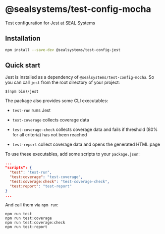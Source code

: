 # @sealsystems/test-config-mocha

Test configuration for Jest at SEAL Systems

## Installation

```bash
npm install --save-dev @sealsystems/test-config-jest
```

## Quick start

Jest is installed as a dependency of `@sealsystems/test-config-mocha`. So you can call `jest` from the root directory of your project:

```shell
$(npm bin)/jest
```

The package also provides some CLI executables:

- `test-run` runs Jest

- `test-coverage` collects coverage data

- `test-coverage-check` collects coverage data and fails if threshold (80% for all criteria) has not been reached

- `test-report` collect coverage data and opens the generated HTML page

To use these executables, add some scripts to your `package.json`:

```json
...
"scripts": {
  "test": "test-run",
  "test:coverage": "test-coverage",
  "test:coverage:check": "test-coverage-check",
  "test:report": "test-report"
}
...
```

And call them via `npm run`:

```shell
npm run test
npm run test:coverage
npm run test:coverage:check
npm run test:report
```
